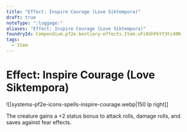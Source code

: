 ```yaml
---
title: "Effect: Inspire Courage (Love Siktempora)"
draft: true
noteType: ":luggage:"
aliases: "Effect: Inspire Courage (Love Siktempora)"
foundryId: Compendium.pf2e.bestiary-effects.Item.uFi8GhPkYY3ti40N
tags:
  - Item
---
```


# Effect: Inspire Courage (Love Siktempora)
![[systems-pf2e-icons-spells-inspire-courage.webp|150 lp right]]

The creature gains a +2 status bonus to attack rolls, damage rolls, and saves against fear effects.
